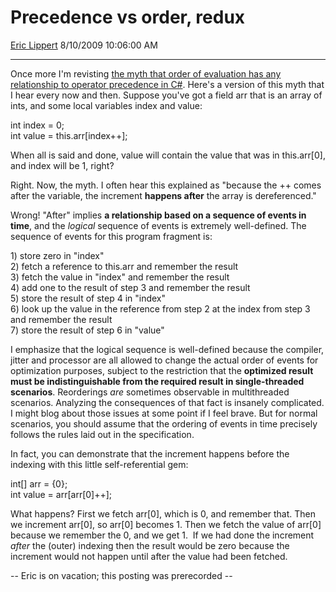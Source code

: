 <div id="page">

# Precedence vs order, redux

[Eric Lippert](https://social.msdn.microsoft.com/profile/Eric%20Lippert) 8/10/2009 10:06:00 AM

-----

<div id="content">

<div class="mine">

Once more I'm revisting [the myth that order of evaluation has any relationship to operator precedence in C\#](http://blogs.msdn.com/ericlippert/archive/2008/05/23/precedence-vs-associativity-vs-order.aspx). Here's a version of this myth that I hear every now and then. Suppose you've got a field arr that is an array of ints, and some local variables index and value:

<span class="code"> </span>

int index = 0;  
int value = this.arr\[index++\];

When all is said and done, value will contain the value that was in this.arr\[0\], and index will be 1, right?

Right. Now, the myth. I often hear this explained as "because the ++ comes after the variable, the increment **happens after** the array is dereferenced."

Wrong\! "After" implies **a relationship based on a sequence of events in time**, and the *logical* sequence of events is extremely well-defined. The sequence of events for this program fragment is:

1\) store zero in "index"  
2\) fetch a reference to this.arr and remember the result  
3\) fetch the value in "index" and remember the result  
4\) add one to the result of step 3 and remember the result  
5\) store the result of step 4 in "index"  
6\) look up the value in the reference from step 2 at the index from step 3 and remember the result  
7\) store the result of step 6 in "value"

I emphasize that the logical sequence is well-defined because the compiler, jitter and processor are all allowed to change the actual order of events for optimization purposes, subject to the restriction that the **optimized result must be indistinguishable from the required result in single-threaded scenarios**. Reorderings *are* sometimes observable in multithreaded scenarios. Analyzing the consequences of that fact is insanely complicated. I might blog about those issues at some point if I feel brave. But for normal scenarios, you should assume that the ordering of events in time precisely follows the rules laid out in the specification.

In fact, you can demonstrate that the increment happens before the indexing with this little self-referential gem:

<span class="code"> </span>

int\[\] arr = {0};  
int value = arr\[arr\[0\]++\];

What happens? First we fetch arr\[0\], which is 0, and remember that. Then we increment arr\[0\], so arr\[0\] becomes 1. Then we fetch the value of arr\[0\] because we remember the 0, and we get 1.  If we had done the increment *after* the (outer) indexing then the result would be zero because the increment would not happen until after the value had been fetched.

\-- Eric is on vacation; this posting was prerecorded --

</div>

</div>

</div>

